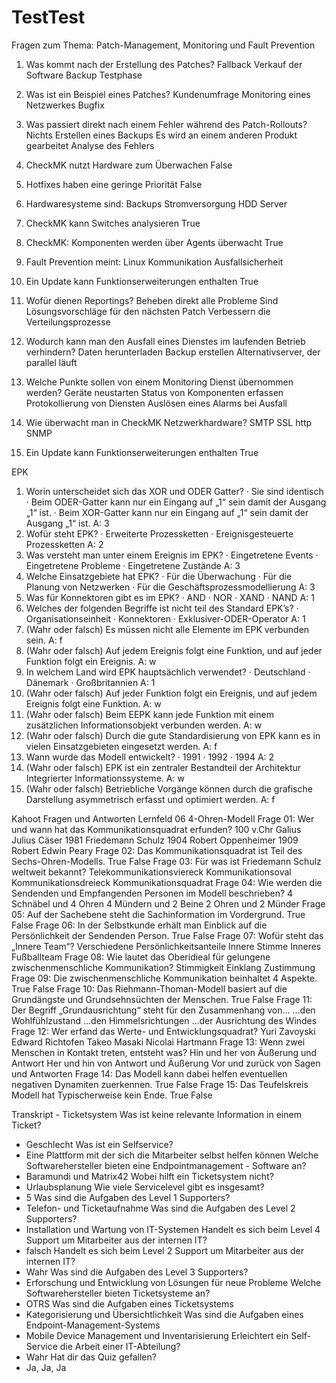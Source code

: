 # TestTest

Fragen zum Thema: Patch-Management, Monitoring und Fault Prevention

1.	Was kommt nach der Erstellung des Patches?
Fallback
Verkauf der Software
Backup
Testphase

2.	Was ist ein Beispiel eines Patches?
Kundenumfrage
Monitoring eines Netzwerkes
Bugfix

3.	Was passiert direkt nach einem Fehler während des Patch-Rollouts?
Nichts
Erstellen eines Backups
Es wird an einem anderen Produkt gearbeitet
Analyse des Fehlers

4.	CheckMK nutzt Hardware zum Überwachen
False

5.	Hotfixes haben eine geringe Priorität
False

6.	Hardwaresysteme sind:
Backups
Stromversorgung
HDD
Server

7.	CheckMK kann Switches analysieren
True

8.	CheckMK: Komponenten werden über Agents überwacht
True

9.	Fault Prevention meint:
Linux
Kommunikation
Ausfallsicherheit

10.	Ein Update kann Funktionserweiterungen enthalten
True

11.	Wofür dienen Reportings?
Beheben direkt alle Probleme
Sind Lösungsvorschläge für den nächsten Patch
Verbessern die Verteilungsprozesse

12.	Wodurch kann man den Ausfall eines Dienstes im laufenden Betrieb verhindern?
Daten herunterladen
Backup erstellen
Alternativserver, der parallel läuft

13.	Welche Punkte sollen von einem Monitoring Dienst übernommen werden?
Geräte neustarten
Status von Komponenten erfassen
Protokollierung von Diensten
Auslösen eines Alarms bei Ausfall

14.	Wie überwacht man in CheckMK Netzwerkhardware?
SMTP
SSL
http
SNMP

15.	Ein Update kann Funktionserweiterungen enthalten
True


EPK
1. Worin unterscheidet sich das XOR und ODER Gatter? 
· Sie sind identisch 
· Beim ODER-Gatter kann nur ein Eingang auf „1“ sein damit der Ausgang „1“ ist. 
· Beim XOR-Gatter kann nur ein Eingang auf „1“ sein damit der Ausgang „1“ ist. 
A: 3 
2. Wofür steht EPK? 
· Erweiterte Prozessketten 
· Ereignisgesteuerte Prozessketten 
A: 2 
3. Was versteht man unter einem Ereignis im EPK? 
· Eingetretene Events 
· Eingetretene Probleme 
· Eingetretene Zustände 
A: 3 
4. Welche Einsatzgebiete hat EPK? 
· Für die Überwachung 
· Für die Planung von Netzwerken 
· Für die Geschäftsprozessmodellierung 
A: 3 
5. Was für Konnektoren gibt es im EPK? 
· AND 
· NOR 
· XAND 
· NAND 
A: 1 
6. Welches der folgenden Begriffe ist nicht teil des Standard EPK’s? 
· Organisationseinheit 
· Konnektoren 
· Exklusiver-ODER-Operator 
A: 1 
7. (Wahr oder falsch) Es müssen nicht alle Elemente im EPK verbunden sein. 
A: f 
8. (Wahr oder falsch) Auf jedem Ereignis folgt eine Funktion, und auf jeder Funktion folgt ein Ereignis. 
A: w 
9. In welchem Land wird EPK hauptsächlich verwendet? 
· Deutschland 
· Dänemark 
· Großbritannien 
A: 1 
10. (Wahr oder falsch) Auf jeder Funktion folgt ein Ereignis, und auf jedem Ereignis folgt eine Funktion. 
A: w 
11. (Wahr oder falsch) Beim EEPK kann jede Funktion mit einem zusätzlichen Informationsobjekt verbunden werden. 
A: w 
12. (Wahr oder falsch) Durch die gute Standardisierung von EPK kann es in vielen Einsatzgebieten eingesetzt werden. 
A: f 
13. Wann wurde das Modell entwickelt? 
· 1991 
· 1992 
· 1994 
A: 2 
14. (Wahr oder falsch) EPK ist ein zentraler Bestandteil der Architektur Integrierter Informationssysteme. 
A: w 
15. (Wahr oder falsch) Betriebliche Vorgänge können durch die grafische Darstellung asymmetrisch erfasst und optimiert werden. 
A: f

Kahoot Fragen und Antworten 
Lernfeld 06 4-Ohren-Modell 
Frage 01: 
Wer und wann hat das Kommunikationsquadrat erfunden? 
100 v.Chr Galius Julius Cäser 
1981 Friedemann Schulz 
1904 Robert Oppenheimer 
1909 Robert Edwin Peary 
Frage 02: 
Das Kommunikationsquadrat ist Teil des Sechs-Ohren-Modells. 
True 
False 
Frage 03: 
Für was ist Friedemann Schulz weltweit bekannt? 
Telekommunikationsviereck 
Kommunikationsoval 
Kommunikationsdreieck 
Kommunikationsquadrat 
Frage 04: 
Wie werden die Sendenden und Empfangenden Personen im Modell beschrieben? 
4 Schnäbel und 4 Ohren 
4 Mündern und 2 Beine 
2 Ohren und 2 Münder 
Frage 05: 
Auf der Sachebene steht die Sachinformation im Vordergrund. 
True 
False 
Frage 06: 
In der Selbstkunde erhält man Einblick auf die Persönlichkeit der Sendenden Person. 
True 
False 
Frage 07: 
Wofür steht das „Innere Team“? 
Verschiedene Persönlichkeitsanteile 
Innere Stimme 
Inneres Fußballteam 
Frage 08: 
Wie lautet das Oberidieal für gelungene zwischenmenschliche Kommunikation? 
Stimmigkeit 
Einklang 
Zustimmung 
Frage 09: 
Die zwischenmenschliche Kommunikation beinhaltet 4 Aspekte. 
True 
False 
Frage 10: 
Das Riehmann-Thoman-Modell basiert auf die Grundängste und Grundsehnsüchten der Menschen. 
True 
False 
Frage 11: 
Der Begriff „Grundausrichtung“ steht für den Zusammenhang von… 
…den Wohlfühlzustand 
…den Himmelsrichtungen 
…der Ausrichtung des Windes 
Frage 12: 
Wer erfand das Werte- und Entwicklungsquadrat? 
Yuri Zavoyski 
Edward Richtofen 
Takeo Masaki 
Nicolai Hartmann 
Frage 13: 
Wenn zwei Menschen in Kontakt treten, entsteht was? 
Hin und her von Äußerung und Antwort 
Her und hin von Antwort und Äußerung 
Vor und zurück von Sagen und Antworten 
Frage 14: 
Das Modell kann dabei helfen eventuellen negativen Dynamiten zuerkennen. 
True 
False 
Frage 15: 
Das Teufelskreis Modell hat Typischerweise kein Ende. 
True 
False 

Transkript - Ticketsystem 
Was ist keine relevante Information in einem Ticket? 
- Geschlecht 
Was ist ein Selfservice? 
- Eine Plattform mit der sich die Mitarbeiter selbst helfen können 
Welche Softwarehersteller bieten eine Endpointmanagement - Software an? 
- Baramundi und Matrix42 
Wobei hilft ein Ticketsystem nicht? 
- Urlaubsplanung 
Wie viele Servicelevel gibt es insgesamt? 
- 5 
Was sind die Aufgaben des Level 1 Supporters? 
- Telefon- und Ticketaufnahme 
Was sind die Aufgaben des Level 2 Supporters? 
- Installation und Wartung von IT-Systemen 
Handelt es sich beim Level 4 Support um Mitarbeiter aus der internen IT? 
- falsch 
Handelt es sich beim Level 2 Support um Mitarbeiter aus der internen IT? 
- Wahr 
Was sind die Aufgaben des Level 3 Supporters? 
- Erforschung und Entwicklung von Lösungen für neue Probleme 
Welche Softwarehersteller bieten Ticketsysteme an? 
- OTRS 
Was sind die Aufgaben eines Ticketsystems 
- Kategorisierung und Übersichtlichkeit 
Was sind die Aufgaben eines Endpoint-Management-Systems 
- Mobile Device Management und Inventarisierung 
Erleichtert ein Self-Service die Arbeit einer IT-Abteilung? 
- Wahr 
Hat dir das Quiz gefallen? 
- Ja, Ja, Ja 


